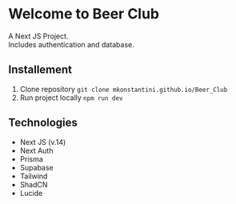 # Welcome to Beer Club

A Next JS Project.  
Includes authentication and database.

## Installement

1. Clone repository `git clone mkonstantini.github.io/Beer_Club`
2. Run project locally `npm run dev`

## Technologies

- Next JS (v.14)
- Next Auth
- Prisma
- Supabase
- Tailwind
- ShadCN
- Lucide
